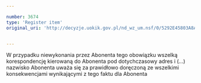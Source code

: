 ```yaml
---

number: 3674
type: 'Register item'
original_uri: 'http://decyzje.uokik.gov.pl/nd_wz_um.nsf/0/5292E45803A8A615C1257A6A00329E37?OpenDocument'


---
```


W przypadku niewykonania przez Abonenta tego obowiązku wszelką korespondencję kierowaną do Abonenta pod dotychczasowy adres i (...) nazwisko Abonenta uważa się za prawidłowo doręczoną ze wszelkimi konsekwencjami wynikającymi z tego faktu dla Abonenta
